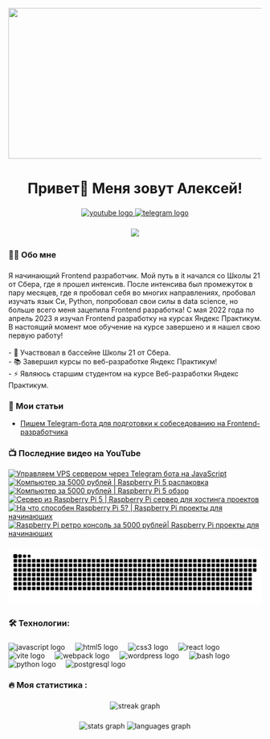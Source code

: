 <br clear="both">

<div align="center">
  <img height="300" width="600" src="https://user-images.githubusercontent.com/74038190/225813708-98b745f2-7d22-48cf-9150-083f1b00d6c9.gif"  />
</div>

###

<h1 align="center">Привет👋 Меня зовут Алексей!</h1>

###

<div align="center">
  <a href="https://www.youtube.com/@tehno.maniak" target="_blank">
    <img src="https://img.shields.io/static/v1?message=Youtube&logo=youtube&label=&color=FF0000&logoColor=white&labelColor=&style=for-the-badge" height="25" alt="youtube logo"  />
  </a>
  <a href="https://t.me/tehnomaniak07" target="_blank">
    <img src="https://img.shields.io/static/v1?message=Telegram&logo=telegram&label=&color=2CA5E0&logoColor=white&labelColor=&style=for-the-badge" height="25" alt="telegram logo"  />
  </a>
</div>

###

<div align="center">
  <img src="https://visitor-badge.laobi.icu/badge?page_id=filimonovalexey.filimonovalexey&"  />
</div>

###

<h3 align="left">👩‍💻  Обо мне</h3>

###

<p align="left">Я начинающий Frontend разработчик. Мой путь в it начался со Школы 21 от Сбера, где я прошел интенсив. После интенсива был промежуток в пару месяцев, где я пробовал себя во многих направлениях, пробовал изучать язык Си, Python, попробовал свои силы в data science, но больше всего меня зацепила Frontend разработка! С мая 2022 года по апрель 2023 я изучал Frontend разработку на курсах Яндекс Практикум. В настоящий момент мое обучение на курсе завершено и я нашел свою первую работу!<br><br>- 🔭 Участвовал в бассейне Школы 21 от Сбера.<br>- 📚 Завершил курсы по веб-разработке Яндекс Практикум!<br>- ⚡ Являюсь старшим студентом на курсе Веб-разработки Яндекс Практикум.</p>

###
<h3 align="left">📕 Мои статьи</h3>

- [Пишем Telegram-бота для подготовки к собеседованию на Frontend-разработчика](https://proglib.io/p/pishem-telegram-bota-dlya-podgotovki-k-sobesedovaniyu-na-frontend-razrabotchika-2024-05-29)

###

<h3 align="left">📺 Последние видео на YouTube</h3>

<!-- BEGIN YOUTUBE-CARDS -->
[![Управляем VPS сервером через Telegram бота на JavaScript](https://ytcards.demolab.com/?id=D3WymAprzNc&title=%D0%A3%D0%BF%D1%80%D0%B0%D0%B2%D0%BB%D1%8F%D0%B5%D0%BC+VPS+%D1%81%D0%B5%D1%80%D0%B2%D0%B5%D1%80%D0%BE%D0%BC+%D1%87%D0%B5%D1%80%D0%B5%D0%B7+Telegram+%D0%B1%D0%BE%D1%82%D0%B0+%D0%BD%D0%B0+JavaScript&lang=en&timestamp=1720681206&background_color=%230d1117&title_color=%23ffffff&stats_color=%23dedede&max_title_lines=1&width=250&border_radius=5 "Управляем VPS сервером через Telegram бота на JavaScript")](https://www.youtube.com/watch?v=D3WymAprzNc)
[![Компьютер за 5000 рублей | Raspberry Pi 5 распаковка](https://ytcards.demolab.com/?id=QEA-Z3i62ZQ&title=%D0%9A%D0%BE%D0%BC%D0%BF%D1%8C%D1%8E%D1%82%D0%B5%D1%80+%D0%B7%D0%B0+5000+%D1%80%D1%83%D0%B1%D0%BB%D0%B5%D0%B9+%7C+Raspberry+Pi+5+%D1%80%D0%B0%D1%81%D0%BF%D0%B0%D0%BA%D0%BE%D0%B2%D0%BA%D0%B0&lang=en&timestamp=1720620022&background_color=%230d1117&title_color=%23ffffff&stats_color=%23dedede&max_title_lines=1&width=250&border_radius=5 "Компьютер за 5000 рублей | Raspberry Pi 5 распаковка")](https://www.youtube.com/watch?v=QEA-Z3i62ZQ)
[![Компьютер за 5000 рублей | Raspberry Pi 5 обзор](https://ytcards.demolab.com/?id=eByhs8_DTeM&title=%D0%9A%D0%BE%D0%BC%D0%BF%D1%8C%D1%8E%D1%82%D0%B5%D1%80+%D0%B7%D0%B0+5000+%D1%80%D1%83%D0%B1%D0%BB%D0%B5%D0%B9+%7C+Raspberry+Pi+5+%D0%BE%D0%B1%D0%B7%D0%BE%D1%80&lang=en&timestamp=1720594822&background_color=%230d1117&title_color=%23ffffff&stats_color=%23dedede&max_title_lines=1&width=250&border_radius=5 "Компьютер за 5000 рублей | Raspberry Pi 5 обзор")](https://www.youtube.com/watch?v=eByhs8_DTeM)
[![Сервер из Raspberry Pi 5 | Raspberry Pi сервер для хостинга проектов](https://ytcards.demolab.com/?id=6kTGyvvajFA&title=%D0%A1%D0%B5%D1%80%D0%B2%D0%B5%D1%80+%D0%B8%D0%B7+Raspberry+Pi+5+%7C+Raspberry+Pi+%D1%81%D0%B5%D1%80%D0%B2%D0%B5%D1%80+%D0%B4%D0%BB%D1%8F+%D1%85%D0%BE%D1%81%D1%82%D0%B8%D0%BD%D0%B3%D0%B0+%D0%BF%D1%80%D0%BE%D0%B5%D0%BA%D1%82%D0%BE%D0%B2&lang=en&timestamp=1720528110&background_color=%230d1117&title_color=%23ffffff&stats_color=%23dedede&max_title_lines=1&width=250&border_radius=5 "Сервер из Raspberry Pi 5 | Raspberry Pi сервер для хостинга проектов")](https://www.youtube.com/watch?v=6kTGyvvajFA)
[![На что способен Raspberry Pi 5? | Raspberry Pi проекты для начинающих](https://ytcards.demolab.com/?id=6TOi5UsZ5tQ&title=%D0%9D%D0%B0+%D1%87%D1%82%D0%BE+%D1%81%D0%BF%D0%BE%D1%81%D0%BE%D0%B1%D0%B5%D0%BD+Raspberry+Pi+5%3F+%7C+Raspberry+Pi+%D0%BF%D1%80%D0%BE%D0%B5%D0%BA%D1%82%D1%8B+%D0%B4%D0%BB%D1%8F+%D0%BD%D0%B0%D1%87%D0%B8%D0%BD%D0%B0%D1%8E%D1%89%D0%B8%D1%85&lang=en&timestamp=1720498205&background_color=%230d1117&title_color=%23ffffff&stats_color=%23dedede&max_title_lines=1&width=250&border_radius=5 "На что способен Raspberry Pi 5? | Raspberry Pi проекты для начинающих")](https://www.youtube.com/watch?v=6TOi5UsZ5tQ)
[![Raspberry Pi ретро консоль за 5000 рублей| Raspberry Pi проекты для начинающих](https://ytcards.demolab.com/?id=QRXvPDFWhZE&title=Raspberry+Pi+%D1%80%D0%B5%D1%82%D1%80%D0%BE+%D0%BA%D0%BE%D0%BD%D1%81%D0%BE%D0%BB%D1%8C+%D0%B7%D0%B0+5000+%D1%80%D1%83%D0%B1%D0%BB%D0%B5%D0%B9%7C+Raspberry+Pi+%D0%BF%D1%80%D0%BE%D0%B5%D0%BA%D1%82%D1%8B+%D0%B4%D0%BB%D1%8F+%D0%BD%D0%B0%D1%87%D0%B8%D0%BD%D0%B0%D1%8E%D1%89%D0%B8%D1%85&lang=en&timestamp=1720459879&background_color=%230d1117&title_color=%23ffffff&stats_color=%23dedede&max_title_lines=1&width=250&border_radius=5 "Raspberry Pi ретро консоль за 5000 рублей| Raspberry Pi проекты для начинающих")](https://www.youtube.com/watch?v=QRXvPDFWhZE)
<!-- END YOUTUBE-CARDS -->

###

<p align="center">
 <img width="600" src="assets/github-snake.svg" alt="snake"/>
</p>

###

<h3 align="left">🛠 Технологии:</h3>

###

<div align="left">
  <img src="https://cdn.jsdelivr.net/gh/devicons/devicon/icons/javascript/javascript-original.svg" height="40" alt="javascript logo"  />
  <img width="12" />
  <img src="https://cdn.jsdelivr.net/gh/devicons/devicon/icons/html5/html5-original.svg" height="40" alt="html5 logo"  />
  <img width="12" />
  <img src="https://cdn.jsdelivr.net/gh/devicons/devicon/icons/css3/css3-original.svg" height="40" alt="css3 logo"  />
  <img width="12" />
  <img src="https://cdn.jsdelivr.net/gh/devicons/devicon/icons/react/react-original.svg" height="40" alt="react logo"  />
  <img width="12" />
  <img src="https://skillicons.dev/icons?i=vite" height="40" alt="vite logo"  />
  <img width="12" />
  <img src="https://cdn.simpleicons.org/webpack/8DD6F9" height="40" alt="webpack logo"  />
  <img width="12" />
  <img src="https://skillicons.dev/icons?i=wordpress" height="40" alt="wordpress logo"  />
  <img width="12" />
  <img src="https://cdn.simpleicons.org/gnubash/4EAA25" height="40" alt="bash logo"  />
  <img width="12" />
  <img src="https://skillicons.dev/icons?i=py" height="40" alt="python logo"  />
  <img width="12" />
  <img src="https://skillicons.dev/icons?i=postgres" height="40" alt="postgresql logo"  />
</div>

###

<h3 align="left">🔥   Моя статистика :</h3>

###

<div align="center">
  <img src="https://streak-stats.demolab.com?user=filimonovalexey&locale=en&mode=daily&theme=dark&hide_border=false&border_radius=5&order=3" height="220" alt="streak graph"  />
</div>

###

<div align="center">
  <img src="https://github-readme-stats.vercel.app/api?username=filimonovalexey&hide_title=false&hide_rank=false&show_icons=true&include_all_commits=true&count_private=true&disable_animations=false&theme=dracula&locale=en&hide_border=false&order=1" height="150" alt="stats graph"  />
  <img src="https://github-readme-stats.vercel.app/api/top-langs?username=filimonovalexey&locale=en&hide_title=false&layout=compact&card_width=320&langs_count=5&theme=dracula&hide_border=false&order=2" height="150" alt="languages graph"  />
</div>

###